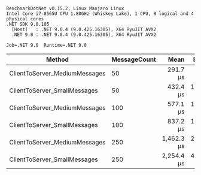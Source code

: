 ```

BenchmarkDotNet v0.15.2, Linux Manjaro Linux
Intel Core i7-8565U CPU 1.80GHz (Whiskey Lake), 1 CPU, 8 logical and 4 physical cores
.NET SDK 9.0.105
  [Host]   : .NET 9.0.4 (9.0.425.16305), X64 RyuJIT AVX2
  .NET 9.0 : .NET 9.0.4 (9.0.425.16305), X64 RyuJIT AVX2

Job=.NET 9.0  Runtime=.NET 9.0  

```
| Method                        | MessageCount | Mean       | Error    | StdDev    | Gen0    | Allocated |
|------------------------------ |------------- |-----------:|---------:|----------:|--------:|----------:|
| ClientToServer_MediumMessages | 50           |   291.7 μs |  4.84 μs |   7.09 μs | 14.6484 |  59.69 KB |
| ClientToServer_SmallMessages  | 50           |   432.4 μs | 10.51 μs |  30.32 μs | 14.6484 |  60.59 KB |
| ClientToServer_MediumMessages | 100          |   577.1 μs | 10.99 μs |  10.79 μs | 28.3203 | 118.46 KB |
| ClientToServer_SmallMessages  | 100          |   837.2 μs | 16.63 μs |  43.81 μs | 29.2969 | 121.32 KB |
| ClientToServer_MediumMessages | 250          | 1,462.3 μs | 23.46 μs |  19.59 μs | 72.2656 | 295.07 KB |
| ClientToServer_SmallMessages  | 250          | 2,254.4 μs | 44.95 μs | 131.82 μs | 70.3125 | 294.74 KB |
